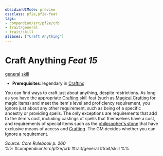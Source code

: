 ```yaml
---
obsidianUIMode: preview
cssclass: pf2e,pf2e-feat
tags:
- compendium/src/pf2e/crb
- trait/general
- trait/skill
aliases: ["Craft Anything"]
---
```

# Craft Anything  *Feat 15*  
[general](rules/traits/general.md)  [skill](rules/traits/skill.md)  

- **Prerequisites**: legendary in [Crafting](compendium/skills.md#Crafting)

You can find ways to craft just about anything, despite restrictions. As long as you have the appropriate [Crafting](compendium/skills.md#Crafting) skill feat (such as [Magical Crafting](compendium/feats/magical-crafting.md) for magic items) and meet the item's level and proficiency requirement, you ignore just about any other requirement, such as being of a specific ancestry or providing spells. The only exceptions are requirements that add to the item's cost, including castings of spells that themselves have a cost, and requirements of special items such as the [philosopher's stone](compendium/equipment/items/philosophers-stone.md) that have exclusive means of access and [Crafting](compendium/skills.md#Crafting). The GM decides whether you can ignore a requirement.

*Source: Core Rulebook p. 260*  
%% #compendium/src/pf2e/crb #trait/general #trait/skill %%